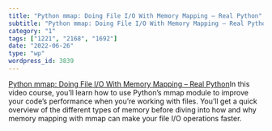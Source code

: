 ```yaml
---
title: "Python mmap: Doing File I/O With Memory Mapping – Real Python"
subtitle: "Python mmap: Doing File I/O With Memory Mapping – Real Python"
category: "1"
tags: ["1221", "2168", "1692"]
date: "2022-06-26"
type: "wp"
wordpress_id: 3839
---
```

[ Python mmap: Doing File I/O With Memory Mapping – Real Python]( https://realpython.com/courses/python-mmap-io/)In this video course, you’ll learn how to use Python’s mmap module to improve your code’s performance when you’re working with files. You’ll get a quick overview of the different types of memory before diving into how and why memory mapping with mmap can make your file I/O operations faster.